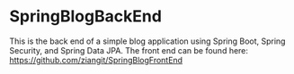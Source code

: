 # SpringBlogBackEnd

This is the back end of a simple blog application using Spring Boot, Spring Security, and Spring Data JPA.
The front end can be found here: 
https://github.com/ziangit/SpringBlogFrontEnd



